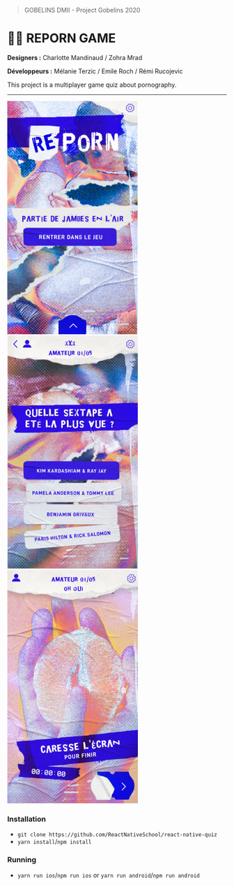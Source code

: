 > GOBELINS DMII - Project Gobelins 2020

# 🔞🧡 REPORN GAME

**Designers :** Charlotte Mandinaud / Zohra Mrad

**Développeurs :** Mélanie Terzic / Emile Roch / Rémi Rucojevic

This project is a multiplayer game quiz about pornography.

---

![home](./assets/home.png) ![quiz](./assets/culture.png) ![quiz](./assets/caresse.png)

### Installation

- `git clone https://github.com/ReactNativeSchool/react-native-quiz`
- `yarn install`/`npm install`

### Running

- `yarn run ios`/`npm run ios` or `yarn run android`/`npm run android`
